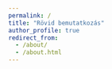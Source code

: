 ```yaml
---
permalink: /
title: "Rövid bemutatkozás"
author_profile: true
redirect_from: 
  - /about/
  - /about.html
---
```



